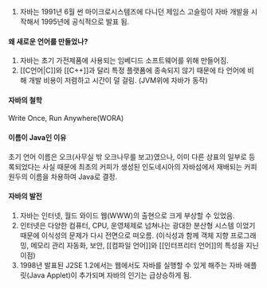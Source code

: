 1. 자바는 1991년 6월 썬 마이크로시스템즈에 다니던 제임스 고슬링이 자바 개발을 시작해서 1995년에 공식적으로 발표 됨.
#### 왜 새로운 언어를 만들었나?
1. 자바는 초기 가전제품에 사용되는 임베디드 소프트웨어를 위해 만들어짐.
2. [[C언어|C]]와 [[C++]]과 달리 특정 플랫폼에 종속되지 않기 때문에 타 언어에 비해 개발 비용이 저렴하고 시간이 덜 걸림. (JVM위에 자바가 동작)

#### 자바의 철학
Write Once, Run Anywhere(WORA)

#### 이름이 Java인 이유
초기 언어 이름은 오크(사무실 밖 오크나무를 보고)였으나, 이미 다른 상표의 일부로 등록되었다는 사실 때문에 최초의 커피가 생성된 인도네시아의 자바섬에서 재배되는 커피원두의 이름을 차용하여 Java로 결정.

#### 자바의 발전
1. 자바는 인터넷, 월드 와이드 웹(WWW)의 출현으로 크게 부상할 수 있었음.
2. 인터넷은 다양한 컴퓨터, CPU, 운영체제로 넘쳐나는 광대한 분산형 시스템 이었기 때문에 이식성의 문제가 다시 전면으로 떠오름.   (이식성과 함께 객체 지향 프로그래밍, 메모리 관리 자동화, 보안, [[컴파일 언어]]와 [[인터프리터 언어]]의 특성을 지닌 이점)
4. 1998년 발표된 J2SE 1.2에서는 웹에서도 자바를 실행할 수 있게 해주는 자바 애플릿(Java Applet)이 추가되며 자바의 인기는 급상승하게 됨.
